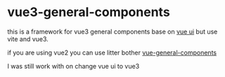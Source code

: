 # vue3-general-components

this is a framework for vue3 general components base on [vue ui](https://github.com/vuejs/ui) but use vite and vue3.

if you are using vue2 you can use litter bother [vue-general-components](https://xxholly32.github.io/vue-general-components/)

I was still work with on change vue ui to vue3
